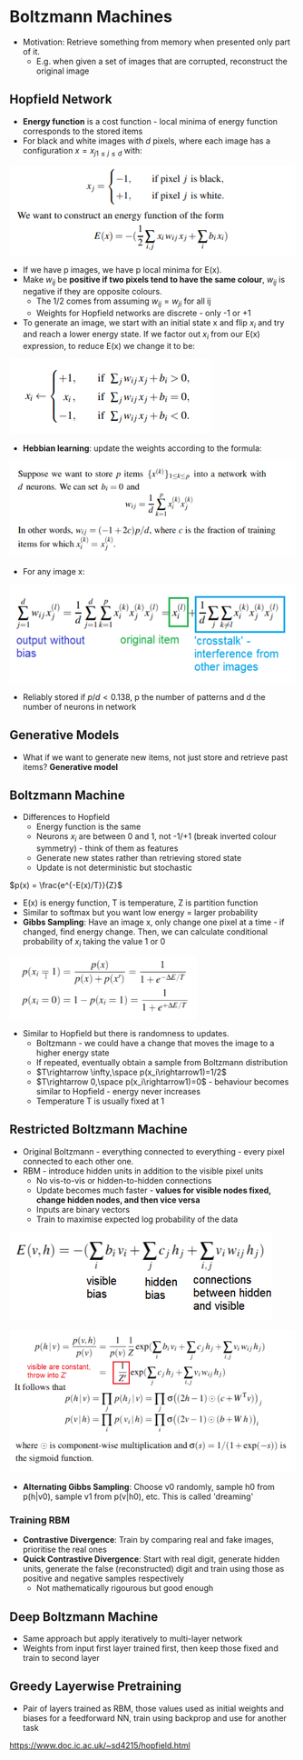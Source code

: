 # Boltzmann Machines
* Motivation: Retrieve something from memory when presented only part of it.
    * E.g. when given a set of images that are corrupted, reconstruct the original image

## Hopfield Network
* **Energy function** is a cost function - local minima of energy function corresponds to the stored items
* For black and white images with $d$ pixels, where each image has a configuration $x = {x_j}_{1 \leq j \leq d}$ with:

![](hopfield_energy.png)

* If we have p images, we have p local minima for E(x). 
* Make $w_{ij}$ be **positive if two pixels tend to have the same colour**, $w_{ij}$ is negative if they are opposite colours.
    * The 1/2 comes from assuming $w_{ij} = w_{ji}$ for all ij
    * Weights for Hopfield networks are discrete - only -1 or +1
* To generate an image, we start with an initial state x and flip $x_i$ and try and reach a lower energy state. If we factor out $x_i$ from our E(x) expression, to reduce E(x) we change it to be:

![](hopfield_update.png)

* **Hebbian learning**: update the weights according to the formula:

![](hopfield_train.png)

* For any image x:

![](hopfield_output.png)

* Reliably stored if $p/d < 0.138$, p the number of patterns and d the number of neurons in network

## Generative Models
* What if we want to generate new items, not just store and retrieve past items? **Generative model**

## Boltzmann Machine
* Differences to Hopfield
    * Energy function is the same
    * Neurons $x_i$ are between 0 and 1, not -1/+1 (break inverted colour symmetry) - think of them as features
    * Generate new states rather than retrieving stored state
    * Update is not deterministic but stochastic

$p(x) = \frac{e^{-E(x)/T}}{Z}$

* E(x) is energy function, T is temperature, Z is partition function
* Similar to softmax but you want low energy = larger probability
* **Gibbs Sampling**: Have an image x, only change one pixel at a time - if changed, find energy change. Then, we can calculate conditional probability of $x_i$ taking the value 1 or 0

![](boltzmann_update.png)

* Similar to Hopfield but there is randomness to updates. 
    * Boltzmann - we could have a change that moves the image to a higher energy state
    * If repeated, eventually obtain a sample from Boltzmann distribution
    * $T\rightarrow \infty,\space p(x_i\rightarrow1)=1/2$
    * $T\rightarrow 0,\space p(x_i\rightarrow1)=0$ - behaviour becomes similar to Hopfield - energy never increases
    * Temperature T is usually fixed at 1

## Restricted Boltzmann Machine
* Original Boltzmann - everything connected to everything - every pixel connected to each other one.
* RBM - introduce hidden units in addition to the visible pixel units
    * No vis-to-vis or hidden-to-hidden connections
    * Update becomes much faster - **values for visible nodes fixed, change hidden nodes, and then vice versa**
    * Inputs are binary vectors
    * Train to maximise expected log probability of the data

![](rbm_error.png)

![](rbm_prob.png)

* **Alternating Gibbs Sampling**: Choose v0 randomly, sample h0 from p(h|v0), sample v1 from p(v|h0), etc. This is called 'dreaming'

### Training RBM
* **Contrastive Divergence**: Train by comparing real and fake images, prioritise the real ones
* **Quick Contrastive Divergence**: Start with real digit, generate hidden units, generate the false (reconstructed) digit and train using those as positive and negative samples respectively
    * Not mathematically rigourous but good enough

## Deep Boltzmann Machine
* Same approach but apply iteratively to multi-layer network
* Weights from input first layer trained first, then keep those fixed and train to second layer

## Greedy Layerwise Pretraining
* Pair of layers trained as RBM, those values used as initial weights and biases for a feedforward NN, train using backprop and use for another task

https://www.doc.ic.ac.uk/~sd4215/hopfield.html
